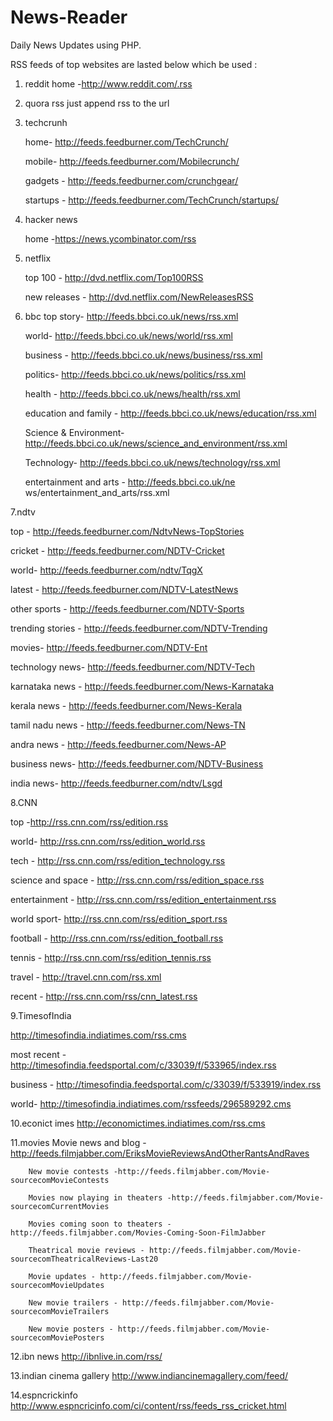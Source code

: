 # News-Reader
Daily News Updates using PHP.

RSS feeds of top websites are lasted below which be used : 

1. reddit
	home -http://www.reddit.com/.rss

2. quora rss just append rss to the url

3. techcrunh

	home- http://feeds.feedburner.com/TechCrunch/

	mobile- http://feeds.feedburner.com/Mobilecrunch/
	
	gadgets - http://feeds.feedburner.com/crunchgear/
	
	startups - http://feeds.feedburner.com/TechCrunch/startups/
	

4. hacker news

	home -https://news.ycombinator.com/rss
5. netflix

	top 100 - http://dvd.netflix.com/Top100RSS
	
	new releases - http://dvd.netflix.com/NewReleasesRSS

6. bbc
 	top story- http://feeds.bbci.co.uk/news/rss.xml

 	world- http://feeds.bbci.co.uk/news/world/rss.xml
 	
 	business - http://feeds.bbci.co.uk/news/business/rss.xml
 	
 	politics- http://feeds.bbci.co.uk/news/politics/rss.xml
 	
 	health - http://feeds.bbci.co.uk/news/health/rss.xml
 	
 	education and family - http://feeds.bbci.co.uk/news/education/rss.xml
 	
 	Science & Environment- http://feeds.bbci.co.uk/news/science_and_environment/rss.xml
 	
 	Technology- http://feeds.bbci.co.uk/news/technology/rss.xml
 	
 	entertainment and arts - http://feeds.bbci.co.uk/ne ws/entertainment_and_arts/rss.xml
 	
7.ndtv

top - http://feeds.feedburner.com/NdtvNews-TopStories
 	
cricket - http://feeds.feedburner.com/NDTV-Cricket
 	
world- http://feeds.feedburner.com/ndtv/TqgX
 	
latest - http://feeds.feedburner.com/NDTV-LatestNews
 	
other sports - http://feeds.feedburner.com/NDTV-Sports
 	
trending stories - http://feeds.feedburner.com/NDTV-Trending
 	
movies- http://feeds.feedburner.com/NDTV-Ent
 	
technology news- http://feeds.feedburner.com/NDTV-Tech
 	
karnataka news - http://feeds.feedburner.com/News-Karnataka
 	
kerala news - http://feeds.feedburner.com/News-Kerala
 	
tamil nadu news - http://feeds.feedburner.com/News-TN
 	
andra news - http://feeds.feedburner.com/News-AP
 	
business news- http://feeds.feedburner.com/NDTV-Business
 	
india news- http://feeds.feedburner.com/ndtv/Lsgd

8.CNN

 top -http://rss.cnn.com/rss/edition.rss

 world- http://rss.cnn.com/rss/edition_world.rss
 	
 tech - http://rss.cnn.com/rss/edition_technology.rss
 	
 science and space - http://rss.cnn.com/rss/edition_space.rss
 	
 entertainment - http://rss.cnn.com/rss/edition_entertainment.rss
 	
 world sport- http://rss.cnn.com/rss/edition_sport.rss
 	
 football - http://rss.cnn.com/rss/edition_football.rss
 	
 tennis - http://rss.cnn.com/rss/edition_tennis.rss
 	
 travel - http://travel.cnn.com/rss.xml
 	
 recent - http://rss.cnn.com/rss/cnn_latest.rss

9.TimesofIndia

 http://timesofindia.indiatimes.com/rss.cms

 most recent - http://timesofindia.feedsportal.com/c/33039/f/533965/index.rss
	 	
 business - http://timesofindia.feedsportal.com/c/33039/f/533919/index.rss
	 	
 world- http://timesofindia.indiatimes.com/rssfeeds/296589292.cms
 	
10.econict imes 
	http://economictimes.indiatimes.com/rss.cms

11.movies
		Movie news and blog -http://feeds.filmjabber.com/EriksMovieReviewsAndOtherRantsAndRaves
		
		New movie contests -http://feeds.filmjabber.com/Movie-sourcecomMovieContests
		
		Movies now playing in theaters -http://feeds.filmjabber.com/Movie-sourcecomCurrentMovies
		
		Movies coming soon to theaters -http://feeds.filmjabber.com/Movies-Coming-Soon-FilmJabber
		
		Theatrical movie reviews - http://feeds.filmjabber.com/Movie-sourcecomTheatricalReviews-Last20

		Movie updates - http://feeds.filmjabber.com/Movie-sourcecomMovieUpdates
		
		New movie trailers - http://feeds.filmjabber.com/Movie-sourcecomMovieTrailers
		
		New movie posters - http://feeds.filmjabber.com/Movie-sourcecomMoviePosters

12.ibn news
 		http://ibnlive.in.com/rss/

13.indian cinema  gallery 
		http://www.indiancinemagallery.com/feed/

14.espncrickinfo
		http://www.espncricinfo.com/ci/content/rss/feeds_rss_cricket.html

